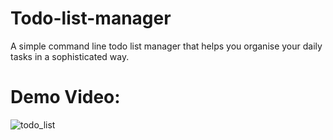 # Todo-list-manager
A simple command line todo list manager that helps you organise your daily tasks in a sophisticated way.

# Demo Video:
![todo_list](https://user-images.githubusercontent.com/43297280/105624562-b14aeb00-5e4a-11eb-8367-2d314edc2f5e.gif)




